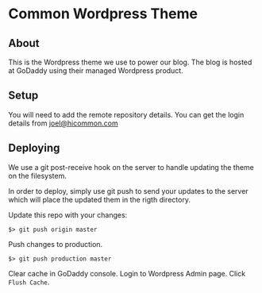 # Common Wordpress Theme

## About 
This is the Wordpress theme we use to power our blog. The blog is hosted at GoDaddy using their managed Wordpress product.

## Setup
You will need to add the remote repository details. You can get the login details from joel@hicommon.com

## Deploying
We use a git post-receive hook on the server to handle updating the theme on the filesystem. 

In order to deploy, simply use git push to send your updates to the server which will place the updated them in the rigth directory.

Update this repo with your changes:
```
$> git push origin master
```

Push changes to production. 
```
$> git push production master
```

Clear cache in GoDaddy console.
Login to Wordpress Admin page. Click `Flush Cache`.

